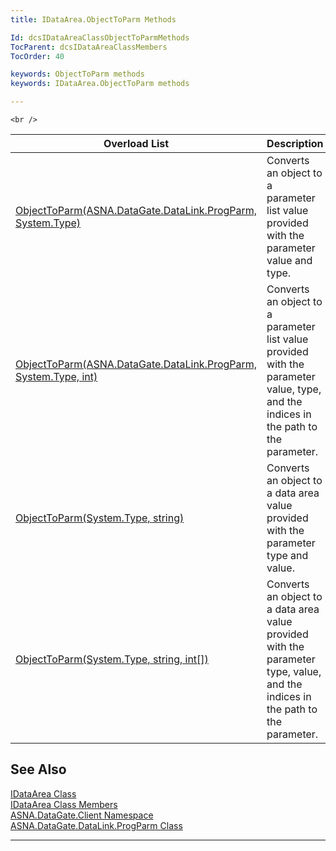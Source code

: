 ```yaml
---
title: IDataArea.ObjectToParm Methods

Id: dcsIDataAreaClassObjectToParmMethods
TocParent: dcsIDataAreaClassMembers
TocOrder: 40

keywords: ObjectToParm methods
keywords: IDataArea.ObjectToParm methods

---
```


	<br />



| Overload List | Description |
| ---- | ---- |
| [ObjectToParm(ASNA.DataGate.DataLink.ProgParm, System.Type)](idataarea-class-object-to_parm-method1.html) | Converts an object to a parameter list value provided with the parameter value and type. |
| [ObjectToParm(ASNA.DataGate.DataLink.ProgParm, System.Type, int)](idataarea-class-object-to_parm-method2.html) | Converts an object to a parameter list value provided with the parameter value, type, and the indices in the path to the parameter. |
| [ObjectToParm(System.Type, string)](idataarea-class-object-to_parm-method3.html) | Converts an object to a data area value provided with the parameter type and value. |
| [ObjectToParm(System.Type, string, int[])](idataarea-class-object-to_parm-method4.html) | Converts an object to a data area value provided with the parameter type, value, and the indices in the path to the parameter. |



## See Also


[IDataArea Class](idataarea-class.html)
      <br />
[IDataArea Class Members](dcsIDataAreaMembers.html)
      <br />
[ASNA.DataGate.Client Namespace](datagate-client-namespace.html)
      <br />
      <a href="DCS160-F1071E27-0001DD">ASNA.DataGate.DataLink.ProgParm Class</a>

---


